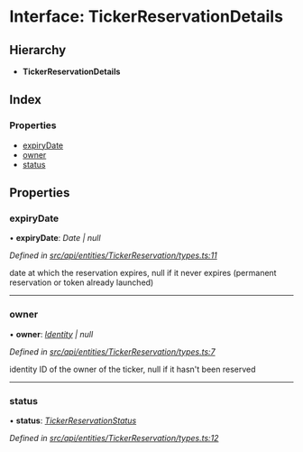 # Interface: TickerReservationDetails

## Hierarchy

* **TickerReservationDetails**

## Index

### Properties

* [expiryDate](_src_api_entities_tickerreservation_types_.tickerreservationdetails.md#expirydate)
* [owner](_src_api_entities_tickerreservation_types_.tickerreservationdetails.md#owner)
* [status](_src_api_entities_tickerreservation_types_.tickerreservationdetails.md#status)

## Properties

###  expiryDate

• **expiryDate**: *Date | null*

*Defined in [src/api/entities/TickerReservation/types.ts:11](https://github.com/PolymathNetwork/polymesh-sdk/blob/6f0a424/src/api/entities/TickerReservation/types.ts#L11)*

date at which the reservation expires, null if it never expires (permanent reservation or token already launched)

___

###  owner

• **owner**: *[Identity](../classes/_src_api_entities_identity_index_.identity.md) | null*

*Defined in [src/api/entities/TickerReservation/types.ts:7](https://github.com/PolymathNetwork/polymesh-sdk/blob/6f0a424/src/api/entities/TickerReservation/types.ts#L7)*

identity ID of the owner of the ticker, null if it hasn't been reserved

___

###  status

• **status**: *[TickerReservationStatus](../enums/_src_api_entities_tickerreservation_types_.tickerreservationstatus.md)*

*Defined in [src/api/entities/TickerReservation/types.ts:12](https://github.com/PolymathNetwork/polymesh-sdk/blob/6f0a424/src/api/entities/TickerReservation/types.ts#L12)*
